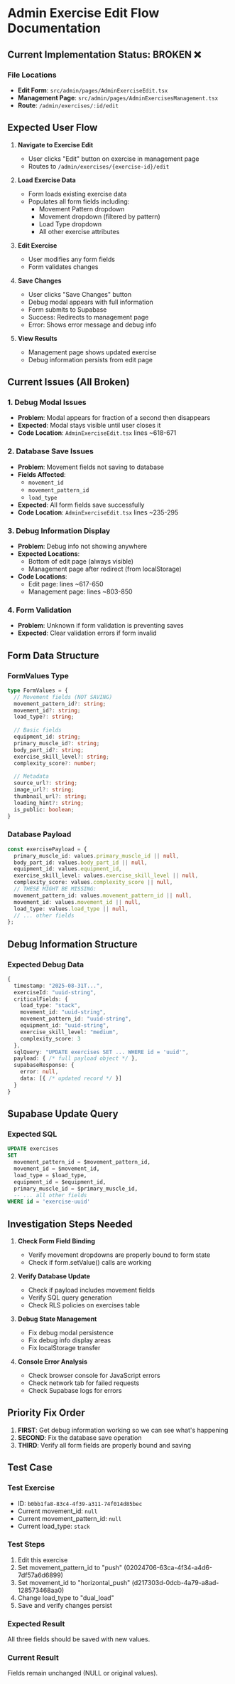 # Admin Exercise Edit Flow Documentation

## Current Implementation Status: BROKEN ❌

### File Locations
- **Edit Form**: `src/admin/pages/AdminExerciseEdit.tsx`
- **Management Page**: `src/admin/pages/AdminExercisesManagement.tsx`
- **Route**: `/admin/exercises/:id/edit`

## Expected User Flow

1. **Navigate to Exercise Edit**
   - User clicks "Edit" button on exercise in management page
   - Routes to `/admin/exercises/{exercise-id}/edit`

2. **Load Exercise Data**
   - Form loads existing exercise data
   - Populates all form fields including:
     - Movement Pattern dropdown
     - Movement dropdown (filtered by pattern)
     - Load Type dropdown
     - All other exercise attributes

3. **Edit Exercise**
   - User modifies any form fields
   - Form validates changes

4. **Save Changes**
   - User clicks "Save Changes" button
   - Debug modal appears with full information
   - Form submits to Supabase
   - Success: Redirects to management page
   - Error: Shows error message and debug info

5. **View Results**
   - Management page shows updated exercise
   - Debug information persists from edit page

## Current Issues (All Broken)

### 1. Debug Modal Issues
- **Problem**: Modal appears for fraction of a second then disappears
- **Expected**: Modal stays visible until user closes it
- **Code Location**: `AdminExerciseEdit.tsx` lines ~618-671

### 2. Database Save Issues  
- **Problem**: Movement fields not saving to database
- **Fields Affected**:
  - `movement_id`
  - `movement_pattern_id` 
  - `load_type`
- **Expected**: All form fields save successfully
- **Code Location**: `AdminExerciseEdit.tsx` lines ~235-295

### 3. Debug Information Display
- **Problem**: Debug info not showing anywhere
- **Expected Locations**:
  - Bottom of edit page (always visible)
  - Management page after redirect (from localStorage)
- **Code Locations**: 
  - Edit page: lines ~617-650
  - Management page: lines ~803-850

### 4. Form Validation
- **Problem**: Unknown if form validation is preventing saves
- **Expected**: Clear validation errors if form invalid

## Form Data Structure

### FormValues Type
```typescript
type FormValues = {
  // Movement fields (NOT SAVING)
  movement_pattern_id?: string;
  movement_id?: string;
  load_type?: string;
  
  // Basic fields
  equipment_id: string;
  primary_muscle_id?: string;
  body_part_id?: string;
  exercise_skill_level?: string;
  complexity_score?: number;
  
  // Metadata
  source_url?: string;
  image_url?: string;
  thumbnail_url?: string;
  loading_hint?: string;
  is_public: boolean;
}
```

### Database Payload
```typescript
const exercisePayload = {
  primary_muscle_id: values.primary_muscle_id || null,
  body_part_id: values.body_part_id || null,
  equipment_id: values.equipment_id,
  exercise_skill_level: values.exercise_skill_level || null,
  complexity_score: values.complexity_score || null,
  // THESE MIGHT BE MISSING:
  movement_pattern_id: values.movement_pattern_id || null,
  movement_id: values.movement_id || null,
  load_type: values.load_type || null,
  // ... other fields
};
```

## Debug Information Structure

### Expected Debug Data
```typescript
{
  timestamp: "2025-08-31T...",
  exerciseId: "uuid-string",
  criticalFields: {
    load_type: "stack",
    movement_id: "uuid-string", 
    movement_pattern_id: "uuid-string",
    equipment_id: "uuid-string",
    exercise_skill_level: "medium",
    complexity_score: 3
  },
  sqlQuery: "UPDATE exercises SET ... WHERE id = 'uuid'",
  payload: { /* full payload object */ },
  supabaseResponse: { 
    error: null, 
    data: [{ /* updated record */ }] 
  }
}
```

## Supabase Update Query

### Expected SQL
```sql
UPDATE exercises 
SET 
  movement_pattern_id = $movement_pattern_id,
  movement_id = $movement_id,
  load_type = $load_type,
  equipment_id = $equipment_id,
  primary_muscle_id = $primary_muscle_id,
  -- ... all other fields
WHERE id = 'exercise-uuid'
```

## Investigation Steps Needed

1. **Check Form Field Binding**
   - Verify movement dropdowns are properly bound to form state
   - Check if form.setValue() calls are working

2. **Verify Database Update**
   - Check if payload includes movement fields
   - Verify SQL query generation
   - Check RLS policies on exercises table

3. **Debug State Management**
   - Fix debug modal persistence
   - Fix debug info display areas
   - Fix localStorage transfer

4. **Console Error Analysis**
   - Check browser console for JavaScript errors
   - Check network tab for failed requests
   - Check Supabase logs for errors

## Priority Fix Order

1. **FIRST**: Get debug information working so we can see what's happening
2. **SECOND**: Fix the database save operation
3. **THIRD**: Verify all form fields are properly bound and saving

## Test Case

### Test Exercise
- ID: `b0bb1fa8-83c4-4f39-a311-74f014d85bec`
- Current movement_id: `null`
- Current movement_pattern_id: `null`  
- Current load_type: `stack`

### Test Steps
1. Edit this exercise
2. Set movement_pattern_id to "push" (02024706-63ca-4f34-a4d6-7df57a6d6899)
3. Set movement_id to "horizontal_push" (d217303d-0dcb-4a79-a8ad-128573468aa0)
4. Change load_type to "dual_load"
5. Save and verify changes persist

### Expected Result
All three fields should be saved with new values.

### Current Result  
Fields remain unchanged (NULL or original values).
